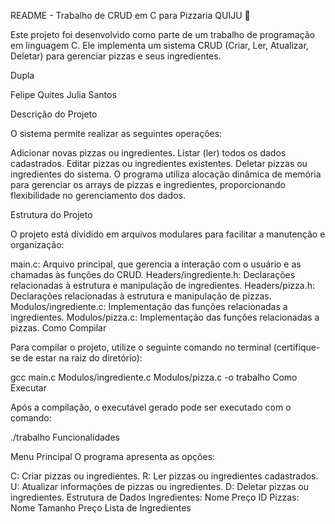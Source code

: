 README - Trabalho de CRUD em C para Pizzaria QUIJU 🍕

Este projeto foi desenvolvido como parte de um trabalho de programação em linguagem C. Ele implementa um sistema CRUD (Criar, Ler, Atualizar, Deletar) para gerenciar pizzas e seus ingredientes.

Dupla

Felipe Quites
Julia Santos


Descrição do Projeto

O sistema permite realizar as seguintes operações:

Adicionar novas pizzas ou ingredientes.
Listar (ler) todos os dados cadastrados.
Editar pizzas ou ingredientes existentes.
Deletar pizzas ou ingredientes do sistema.
O programa utiliza alocação dinâmica de memória para gerenciar os arrays de pizzas e ingredientes, proporcionando flexibilidade no gerenciamento dos dados.

Estrutura do Projeto

O projeto está dividido em arquivos modulares para facilitar a manutenção e organização:

main.c: Arquivo principal, que gerencia a interação com o usuário e as chamadas às funções do CRUD.
Headers/ingrediente.h: Declarações relacionadas à estrutura e manipulação de ingredientes.
Headers/pizza.h: Declarações relacionadas à estrutura e manipulação de pizzas.
Modulos/ingrediente.c: Implementação das funções relacionadas a ingredientes.
Modulos/pizza.c: Implementação das funções relacionadas a pizzas.
Como Compilar

Para compilar o projeto, utilize o seguinte comando no terminal (certifique-se de estar na raiz do diretório):

gcc main.c Modulos/ingrediente.c Modulos/pizza.c -o trabalho
Como Executar

Após a compilação, o executável gerado pode ser executado com o comando:

./trabalho
Funcionalidades

Menu Principal
O programa apresenta as opções:

C: Criar pizzas ou ingredientes.
R: Ler pizzas ou ingredientes cadastrados.
U: Atualizar informações de pizzas ou ingredientes.
D: Deletar pizzas ou ingredientes.
Estrutura de Dados
Ingredientes:
Nome
Preço
ID
Pizzas:
Nome
Tamanho
Preço
Lista de Ingredientes
